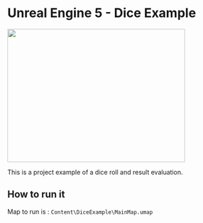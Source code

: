 # Unreal Engine 5 - Dice Example

<img src="https://github.com/fcazalet/UE5_DiceExample/blob/main/DiceTest2.gif?raw=true" width="400" height="300">

This is a project example of a dice roll and result evaluation.

## How to run it

Map to run is : ``Content\DiceExample\MainMap.umap``



